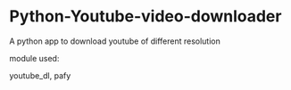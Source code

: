 # Python-Youtube-video-downloader
A python app to download youtube of different resolution

module used:

youtube_dl, pafy
